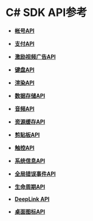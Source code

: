 # C\# SDK API参考<a name="ZH-CN_TOPIC_0000001595319586"></a>

-   **[帐号API](帐号API.md)**  

-   **[支付API](支付API.md)**  

-   **[激励视频广告API](激励视频广告API.md)**  

-   **[键盘API](键盘API.md)**  

-   **[渲染API](渲染API.md)**  

-   **[数据存储API](数据存储API.md)**  

-   **[音频API](音频API.md)**  

-   **[资源缓存API](资源缓存API.md)**  

-   **[剪贴板API](剪贴板API.md)**  

-   **[触控API](触控API.md)**  

-   **[系统信息API](系统信息API.md)**  

-   **[全局错误事件API](全局错误事件API.md)**  

-   **[生命周期API](生命周期API.md)**  

-   **[DeepLink API](DeepLink-API.md)**  

-   **[桌面图标API](桌面图标API.md)**  

